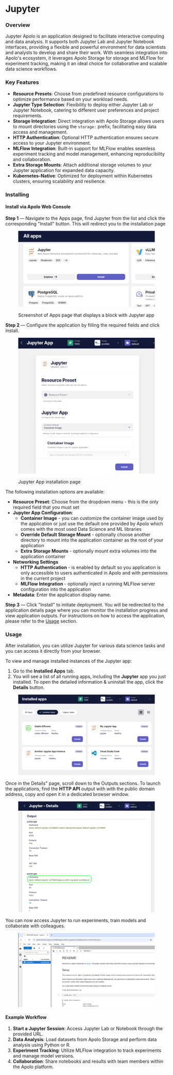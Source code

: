 # Jupyter

### Overview

Jupyter Apolo is an application designed to facilitate interactive computing and data analysis. It supports both Jupyter Lab and Jupyter Notebook interfaces, providing a flexible and powerful environment for data scientists and analysts to develop and share their work. With seamless integration into Apolo's ecosystem, it leverages Apolo Storage for storage and MLFlow for experiment tracking, making it an ideal choice for collaborative and scalable data science workflows.

### Key Features

* **Resource Presets**: Choose from predefined resource configurations to optimize performance based on your workload needs.
* **Jupyter Type Selection**: Flexibility to deploy either Jupyter Lab or Jupyter Notebook, catering to different user preferences and project requirements.
* **Storage Integration**: Direct integration with Apolo Storage allows users to mount directories using the `storage:` prefix, facilitating easy data access and management.
* **HTTP Authentication**: Optional HTTP authentication ensures secure access to your Jupyter environment.
* **MLFlow Integration**: Built-in support for MLFlow enables seamless experiment tracking and model management, enhancing reproducibility and collaboration.
* **Extra Storage Mounts**: Attach additional storage volumes to your Jupyter application for expanded data capacity.
* **Kubernetes-Native**: Optimized for deployment within Kubernetes clusters, ensuring scalability and resilience.

### Installing

#### Install via Apolo Web Console

**Step 1** — Navigate to the Apps page, find Jupyter from the list and click the corresponding "Install" button. This will redirect you to the installation page

<figure><img src="../../../.gitbook/assets/image (28).png" alt=""><figcaption><p>Screenshot of Apps page that displays a block with Jupyter app</p></figcaption></figure>

**Step 2** — Configure the application by filling the required fields and click install.

<figure><img src="../../../.gitbook/assets/image (29).png" alt=""><figcaption><p>Jupyter App installation page</p></figcaption></figure>

The following installation options are available:

* **Resource Preset**: Choose from the dropdown menu - this is the only required field that you must set
* **Jupyter App Configuration**:&#x20;
  * **Container Image** - you can customize the container image used by the application or just use the default one provided by Apolo which comes with the most used Data Science and ML libraries
  * **Override Default Storage Mount** - optionally choose another directory to mount into the application container as the root of your application
  * **Extra Storage Mounts** - optionally mount extra volumes into the application container
* **Networking Settings**
  * **HTTP Authentication** - is enabled by default so you application is only accessible to users authenticated in Apolo and with permissions in the current project
  * **MLFlow Integration** - optionally inject a running MLFlow server configuration into the application
* **Metadata**: Enter the application display name.

**Step 3** — Click "Install" to initiate deployment. You will be redirected to the application details page where you can monitor the installation progress and view application outputs. For instructions on how to access the application, please refer to the [Usage](jupyter-notebook.md#usage) section.

### Usage

After installation, you can utilize Jupyter for various data science tasks and you can access it directly from your browser.&#x20;

To view and manage installed instances of the Jupyter app:

1. Go to the **Installed Apps** tab.
2. You will see a list of all running apps, including the **Jupyter** app you just installed. To open the detailed information & uninstall the app, click the **Details** button.

<figure><img src="../../../.gitbook/assets/image (30).png" alt=""><figcaption></figcaption></figure>

Once in the Details" page, scroll down to the Outputs sections. To launch the applications, find the **HTTP API** output with with the public domain address, copy and open it in a dedicated browser window.&#x20;

<figure><img src="../../../.gitbook/assets/image (31).png" alt=""><figcaption></figcaption></figure>

You can now access Jupyter to run experiments, train models and collaborate with colleagues.

<figure><img src="../../../.gitbook/assets/image (33).png" alt=""><figcaption></figcaption></figure>

#### Example Workflow

1. **Start a Jupyter Session**: Access Jupyter Lab or Notebook through the provided URL.
2. **Data Analysis**: Load datasets from Apolo Storage and perform data analysis using Python or R.
3. **Experiment Tracking**: Utilize MLFlow integration to track experiments and manage model versions.
4. **Collaboration**: Share notebooks and results with team members within the Apolo platform.
